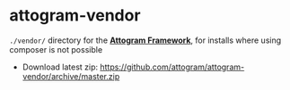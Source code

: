 attogram-vendor
===

`./vendor/` directory for the [**Attogram Framework**](https://github.com/attogram/attogram), for installs where using composer is not possible

* Download latest zip:
 https://github.com/attogram/attogram-vendor/archive/master.zip

